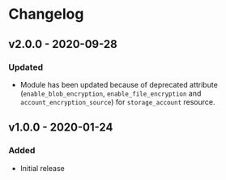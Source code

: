 # Changelog

## v2.0.0 - 2020-09-28

### Updated

- Module has been updated because of deprecated attribute (```enable_blob_encryption```, ```enable_file_encryption``` and ```account_encryption_source```) for ```storage_account``` resource.

## v1.0.0 - 2020-01-24

### Added

- Initial release
